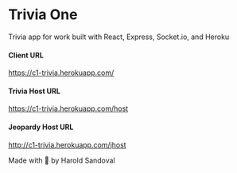 # Trivia One
Trivia app for work built with React, Express, Socket.io, and Heroku
 
#### Client URL
https://c1-trivia.herokuapp.com/
#### Trivia Host URL
https://c1-trivia.herokuapp.com/host
#### Jeopardy Host URL
http://c1-trivia.herokuapp.com/jhost 


Made with 💜 by Harold Sandoval
